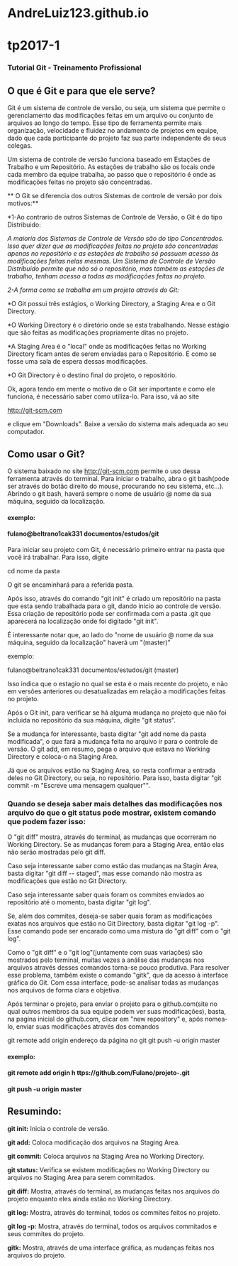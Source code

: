 # AndreLuiz123.github.io

# tp2017-1

### Tutorial Git - Treinamento Profissional

## O que é Git e para que ele serve?

Git é um sistema de controle de versão, ou seja, um sistema que permite o gerenciamento das modificações feitas em um arquivo ou conjunto de arquivos ao longo do tempo.  Esse tipo de ferramenta permite mais organização, velocidade e fluidez no andamento de projetos em equipe, dado que cada participante do projeto faz sua parte independente de seus colegas.

Um sistema de controle de versão funciona baseado em Estações de Trabalho e um Repositório. As estações de trabalho são os locais onde cada membro da equipe trabalha, ao passo que o repositório é onde as modificações feitas no projeto são concentradas.

** O Git se diferencia dos outros Sistemas de controle de versão por dois motivos:**

 *1-Ao contrario de outros Sistemas de Controle de Versão, o Git é do tipo Distribuido:

 *A maioria dos Sistemas de Controle de Versão são do tipo Concentrados. Isso quer dizer que as modificações feitas no projeto são concentradas apenas no repositório e as estações de trabalho só possuem acesso às modificações feitas nelas mesmas. Um Sistema de Controle de Versão Distribuido permite que não só o repositório, mas também as estações de trabalho, tenham acesso a todas as modificações feitas no projeto.*

*2-A forma como se trabalha em um projeto através do Git:*

  *O Git possui três estágios, o Working Directory, a Staging Area e o Git Directory.

   *O Working Directory é o diretório onde se esta trabalhando. Nesse estágio que são feitas as modificações propriamente ditas no projeto.

   *A Staging Area é o "local" onde as modificações feitas no Working Directory ficam antes de serem enviadas para o Repositório. É como se fosse uma sala de espera dessas modificações.

   *O Git Directory é o destino final do projeto, o repositório.

 Ok, agora tendo em mente o motivo de o Git ser importante e como ele funciona, é necessário saber como utiliza-lo. Para isso, vá ao site

  http://git-scm.com

   e clique em "Downloads". Baixe a versão do sistema mais adequada ao seu computador.


 ## Como usar o Git?

O sistema baixado no site http://git-scm.com permite o uso dessa ferramenta através do terminal. Para iniciar o trabalho, abra o git bash(pode ser através do botão direito do mouse, procurando no seu sistema, etc...). Abrindo o git bash, haverá sempre o nome de usuário @ nome da sua máquina, seguido da localização.

 #### exemplo:

 #### fulano@beltrano1cak331 documentos/estudos/git

Para iniciar seu projeto com Git, é necessário primeiro entrar na pasta que você irá trabalhar. Para isso, digite

cd nome da pasta

O git se encaminhará para a referida pasta.

Após isso, através do comando "git init" é criado um repositório na pasta que esta sendo trabalhada para o git, dando inicio ao controle de versão. Essa criação de repositório pode ser confirmada com a pasta .git que aparecerá na localização onde foi digitado "git init".

É interessante notar que, ao lado do "nome de usuário @ nome da sua máquina, seguido da localização" haverá um "(master)"

exemplo:

  fulano@beltrano1cak331 documentos/estudos/git (master)

Isso indica que o estagio no qual se esta é o mais recente do projeto, e não em versões anteriores ou desatualizadas em relação a modificações feitas no projeto.

Após o Git init, para verificar se há alguma mudança no projeto que não foi incluida no repositório da sua máquina, digite "git status".

Se a mudança for interessante, basta digitar "git add nome da pasta modificada", o que fará a mudança feita no arquivo ir para o controle de versão. O git add, em resumo, pega o arquivo que estava no Working Directory e coloca-o na Staging Area.

Já que os arquivos estão na Staging Area, so resta confirmar a entrada deles no Git Directory, ou seja, no repositório. Para isso, basta digitar "git commit -m "Escreve uma mensagem qualquer"".

 ### Quando se deseja saber mais detalhes das modificações nos arquivo do que o git status pode mostrar, existem comando que podem fazer isso:

O "git diff" mostra, através do terminal, as mudanças que ocorreram no Working Directory. Se as mudanças forem para a Staging Area, então elas não serão mostradas pelo git diff.

Caso seja interessante saber como estão das mudanças na Stagin Area, basta digitar "git diff -- staged", mas esse comando não mostra as modificações que estão no Git Directory.

Caso seja interessante saber quais foram os commites enviados ao repositório até o momento, basta digitar "git log".

Se, além dos commites, deseja-se saber quais foram as modificações exatas nos arquivos que estão no Git Directory, basta digitar "git log -p". Esse comando pode ser encarado como uma mistura do "git diff" com o "git log".

Como o "git diff" e o "git log"(juntamente com suas variações) são mostrados pelo terminal, muitas vezes a análise das mudanças nos arquivos através desses comandos torna-se pouco produtiva. Para resolver esse problema, também existe o comando "gitk", que da acesso à interface gráfica do Git. Com essa interface, pode-se analisar todas as mudanças nos arquivos de forma clara e objetiva.

Após terminar o projeto, para enviar o projeto para o github.com(site no qual outros membros da sua equipe podem ver suas modificações), basta, na pagina inicial do github.com, clicar em "new repository" e, após nomea-lo, enviar suas modificações através dos comandos

git remote add origin endereço da página no git
git push -u origin master

#### exemplo:

#### git remote add origin h ttps://github.com/Fulano/projeto-.git
#### git push -u origin master




## Resumindo:

**git init:** Inicia o controle de versão.

**git add:** Coloca modificação dos arquivos na Staging Area.

**git commit:** Coloca arquivos na Staging Area no Working Directory.

**git status:** Verifica se existem modificações no Working Directory ou arquivos no Staging Area para serem commitados.

**git diff:** Mostra, através do terminal, as mudanças feitas nos arquivos do projeto enquanto eles ainda estão no Working Directory.

**git log:** Mostra, através do terminal, todos os commites feitos no projeto.

**git log -p:** Mostra, através do terminal, todos os arquivos commitados e seus commites do projeto.

**gitk:** Mostra, através de uma interface gráfica, as mudanças feitas nos arquivos do projeto.
